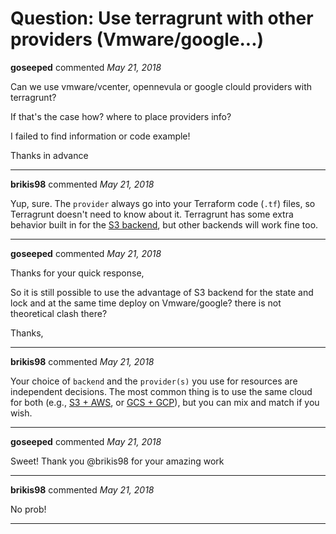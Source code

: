 # Question: Use terragrunt with other providers (Vmware/google...)

**goseeped** commented *May 21, 2018*

Can we use vmware/vcenter, opennevula or google clould  providers with terragrunt?

If that's the case how? where to place providers info? 

I failed to find information or code example! 

Thanks in advance
<br />
***


**brikis98** commented *May 21, 2018*

Yup, sure. The `provider` always go into your Terraform code (`.tf`) files, so Terragrunt doesn't need to know about it. Terragrunt has some extra behavior built in for the [S3 backend](https://www.terraform.io/docs/backends/types/s3.html), but other backends will work fine too.
***

**goseeped** commented *May 21, 2018*

Thanks for your quick response, 

So it is still possible to use the advantage of S3 backend for the state and lock and at the same time deploy on Vmware/google? there is not theoretical clash there? 

Thanks,
***

**brikis98** commented *May 21, 2018*

Your choice of `backend` and the `provider(s)` you use for resources are independent decisions. The most common thing is to use the same cloud for both (e.g., [S3 + AWS](https://www.terraform.io/docs/backends/types/s3.html), or [GCS + GCP](https://www.terraform.io/docs/backends/types/gcs.html)), but you can mix and match if you wish.
***

**goseeped** commented *May 21, 2018*

Sweet! Thank you @brikis98 for your amazing work
***

**brikis98** commented *May 21, 2018*

No prob! 
***

